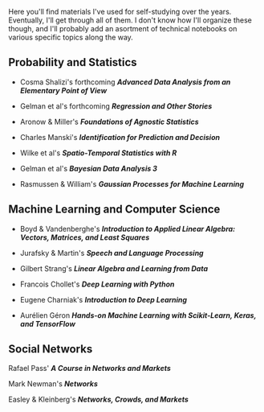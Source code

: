 Here you'll find materials I've used for self-studying over the years. Eventually, I'll get through all of them. I don't know how I'll organize these though, and I'll probably add an asortment of technical notebooks on various specific topics along the way.

## Probability and Statistics

- Cosma Shalizi's forthcoming ___Advanced Data Analysis from an Elementary Point of View___

- Gelman et al's forthcoming ___Regression and Other Stories___

- Aronow & Miller's ___Foundations of Agnostic Statistics___

- Charles Manski's ___Identification for Prediction and Decision___

- Wilke et al's ___Spatio-Temporal Statistics with R___

- Gelman et al's ___Bayesian Data Analysis 3___

- Rasmussen & William's ___Gaussian Processes for Machine Learning___

## Machine Learning and Computer Science

- Boyd & Vandenberghe's ___Introduction to Applied Linear Algebra: Vectors, Matrices, and Least Squares___ 

- Jurafsky & Martin's ___Speech and Language Processing___

- Gilbert Strang's ___Linear Algebra and Learning from Data___

- Francois Chollet's ___Deep Learning with Python___

- Eugene Charniak's ___Introduction to Deep Learning___

- Aurélien Géron ___Hands-on Machine Learning with Scikit-Learn, Keras, and TensorFlow___

## Social Networks

Rafael Pass' ___A Course in Networks and Markets___

Mark Newman's ___Networks___

Easley & Kleinberg's ___Networks, Crowds, and Markets___
